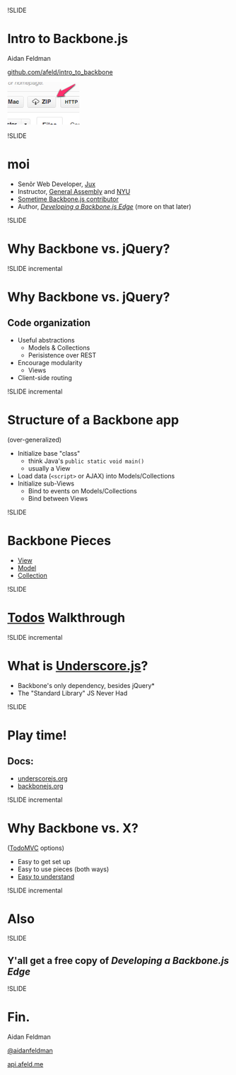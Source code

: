 !SLIDE

# Intro to Backbone.js

Aidan Feldman

[github.com/afeld/intro\_to\_backbone](https://github.com/afeld/intro_to_backbone)

[![ZIP download](zip.png)](https://github.com/afeld/intro_to_backbone/archive/master.zip)

!SLIDE

# moi

* Senõr Web Developer, [Jux](https://jux.com)
* Instructor, [General Assembly](https://generalassemb.ly/) and [NYU](http://scps.nyu.edu/content/scps/faculty/faculty-profile.html?id=14293)
* [Sometime Backbone.js contributor](https://github.com/documentcloud/backbone/contributors)
* Author, *[Developing a Backbone.js Edge](http://bleedingedgepress.com/our-books/)* (more on that later)

!SLIDE

# Why Backbone vs. jQuery?

!SLIDE incremental

# Why Backbone vs. jQuery?

## Code organization

* Useful abstractions
    * Models & Collections
    * Perisistence over REST
* Encourage modularity
    * Views
* Client-side routing

!SLIDE incremental

# Structure of a Backbone app

(over-generalized)

* Initialize base "class"
    * think Java's `public static void main()`
    * usually a View
* Load data (`<script>` or AJAX) into Models/Collections
* Initialize sub-Views
    * Bind to events on Models/Collections
    * Bind between Views

!SLIDE

# Backbone Pieces

* [View](http://backbonejs.org/#View)
* [Model](http://backbonejs.org/#Model)
* [Collection](http://backbonejs.org/#Collection)

!SLIDE

# [Todos](https://github.com/afeld/intro_to_backbone/tree/master/todos) Walkthrough

!SLIDE incremental

# What is [Underscore.js](http://underscorejs.org/)?

* Backbone's only dependency, besides jQuery\*
* The "Standard Library" JS Never Had

!SLIDE

# Play time!

## Docs:

* [underscorejs.org](http://underscorejs.org/)
* [backbonejs.org](http://backbonejs.org/)

!SLIDE incremental

# Why Backbone vs. X?

([TodoMVC](http://addyosmani.github.com/todomvc/) options)

* Easy to get set up
* Easy to use pieces (both ways)
* [Easy to understand](http://backbonejs.org/docs/backbone.html)

!SLIDE incremental

# Also

!SLIDE

## Y'all get a free copy of *Developing a Backbone.js Edge*

!SLIDE

# Fin.

Aidan Feldman

[@aidanfeldman](https://twitter.com/aidanfeldman)

[api.afeld.me](http://api.afeld.me)
